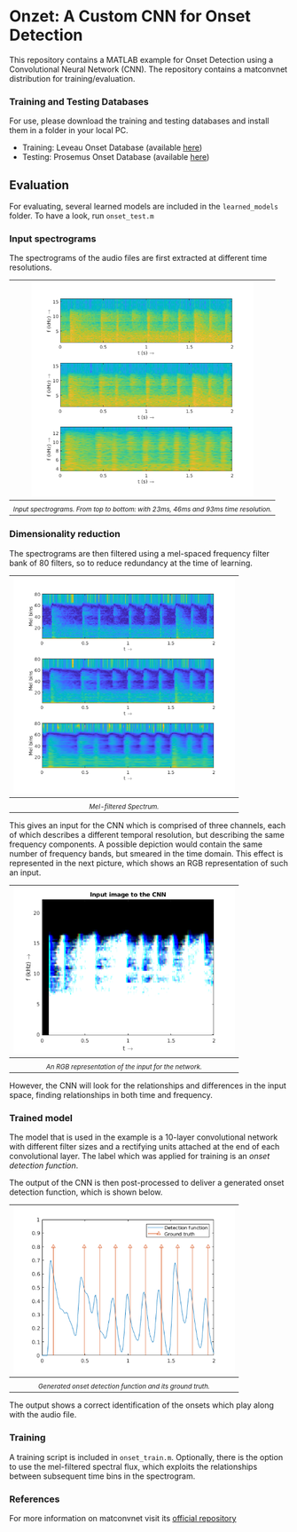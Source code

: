 # Onzet: A Custom CNN for Onset Detection
This repository contains a MATLAB example for Onset Detection using a Convolutional Neural Network (CNN). The repository contains a matconvnet distribution for training/evaluation.

### Training and Testing Databases
For use, please download the training and testing databases and install them in a folder in your local PC.
* Training: Leveau Onset Database (available [here](http://www.tsi.telecom-paristech.fr/aao/en/2011/07/13/onset_leveau-a-database-for-onset-detection/))
* Testing: Prosemus Onset Database (available [here](http://first.hansanet.ee/~istchoruso/wiki/index.php/Onset_Detection_Database))

## Evaluation
For evaluating, several learned models are included in the ```learned_models``` folder. To have a look, run ```onset_test.m```

### Input spectrograms ###
The spectrograms of the audio files are first extracted at different time resolutions.

|<img src="images/input_spectrograms.png" alt="Spectrograms" width="400px"/>|
|:--:|
| <sub> *Input spectrograms. From top to bottom: with 23ms, 46ms and 93ms time resolution.* </sub>|


### Dimensionality reduction ###
The spectrograms are then filtered using a mel-spaced frequency filter bank of 80 filters, so to reduce redundancy at the time of learning.

|<img src="images/melfilter_representation.png" alt="Mel spectra" width="400px"/>|
|:--:|
| <sub> *Mel-filtered Spectrum.*  </sub>|


This gives an input for the CNN which is comprised of three channels, each of which describes a different temporal resolution, but describing the same frequency components. A possible depiction would contain the same number of frequency bands, but smeared in the time domain. This effect is represented in the next picture, which shows an RGB representation of such an input.

|<img src="images/cnn_input.png" alt="CNN Input" width="400px"/>|
|:--:|
| <sub> *An RGB representation of the input for the network.* </sub>|

However, the CNN will look for the relationships and differences in the input space, finding relationships in both time and frequency.

### Trained model
The model that is used in the example is a 10-layer convolutional network with different filter sizes and a rectifying units attached at the end of each convolutional layer. The label which was applied for training is an _onset detection function_.

The output of the CNN is then post-processed to deliver a generated onset detection function, which is shown below.

|<img src="images/detection_function.png" alt="Detection function" width="400px"/>|
|:--:|
| <sub> *Generated onset detection function and its ground truth.* </sub>|

The output shows a correct identification of the onsets which play along with the audio file.


### Training
A training script is included in ```onset_train.m```. Optionally, there is the option to use the mel-filtered spectral flux, which exploits the relationships between subsequent time bins in the spectrogram.

### References
For more information on matconvnet visit its [official repository](https://github.com/vlfeat/matconvnet)

